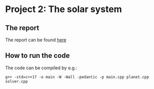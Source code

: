 # Project 2: The solar system

## The report

The report can be found [here](https://github.com/idadue/ComputationalPhysics/tree/euler/project3/doc)

## How to run the code
The code can be compiled by e.g.: 

```
g++ -std=c++17 -o main -W -Wall -pedantic -p main.cpp planet.cpp solver.cpp
```



